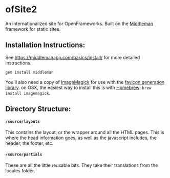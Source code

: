 # ofSite2

An internationalized site for OpenFrameworks.  Built on the [Middleman](https://middlemanapp.com) framework for static sites.

## Installation Instructions:

See <https://middlemanapp.com/basics/install/> for more detailed instructions.

```bash
gem install middleman
```

You'll also need a copy of [ImageMagick](http://www.imagemagick.org) for use with the [favicon generation library](https://github.com/follmann/middleman-favicon-maker).  on OSX, the easiest way to install this is with [Homebrew](http://brew.sh): `brew install imagemagick`.


## Directory Structure:

#### `/source/layouts`

This contains the layout, or the wrapper around all the HTML pages.  This is where the head information goes, as well as the javascript includes, the header, the footer, etc.

#### `/source/partials`

These are all the little reusable bits.  They take their translations from the locales folder.